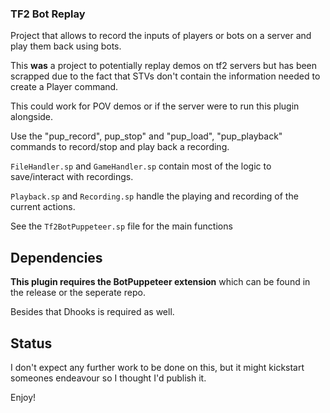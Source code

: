 ### TF2 Bot Replay

Project that allows to record the inputs of players or bots on a server and play them back using bots.

This **was** a project to potentially replay demos on tf2 servers but has been scrapped due to the fact that STVs don't contain the information needed to create a Player command.

This could work for POV demos or if the server were to run this plugin alongside.

Use the "pup_record", pup_stop" and "pup_load", "pup_playback" commands to record/stop and play back a recording.

`FileHandler.sp` and `GameHandler.sp` contain most of the logic to save/interact with recordings.

`Playback.sp` and `Recording.sp` handle the playing and recording of the current actions.

See the `Tf2BotPuppeteer.sp` file for the main functions

## Dependencies

**This plugin requires the BotPuppeteer extension** which can be found in the release or the seperate repo.

Besides that Dhooks is required as well.

## Status

I don't expect any further work to be done on this, but it might kickstart someones endeavour so I thought I'd publish it.

Enjoy!